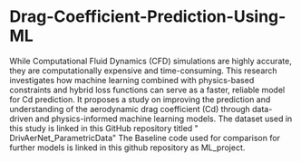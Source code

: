# Drag-Coefficient-Prediction-Using-ML
While Computational Fluid Dynamics (CFD) simulations are highly accurate, they are computationally expensive and time-consuming. This research investigates how machine learning combined with physics-based constraints and hybrid loss functions can serve as a faster, reliable model for Cd prediction. It proposes a study on improving the prediction and understanding of the aerodynamic drag coefficient (Cd) through data-driven and physics-informed machine learning models. The dataset used in this study is linked in this GitHub repository titled " DrivAerNet_ParametricData"
The Baseline code used for comparison for further models is linked in this github repository as ML_project.
